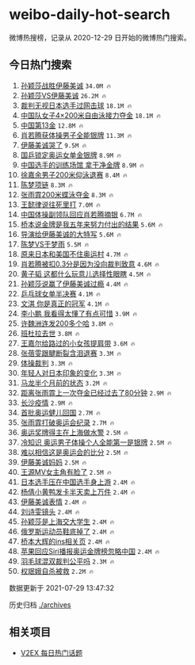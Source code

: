 # weibo-daily-hot-search

微博热搜榜，记录从 2020-12-29 日开始的微博热门搜索。

## 今日热门搜索

<!-- BEGIN -->

1. [孙颖莎战胜伊藤美诚](https://s.weibo.com/weibo?q=%23%E5%AD%99%E9%A2%96%E8%8E%8E%E6%88%98%E8%83%9C%E4%BC%8A%E8%97%A4%E7%BE%8E%E8%AF%9A%23&Refer=top) `34.0M 🔥`
1. [孙颖莎VS伊藤美诚](https://s.weibo.com/weibo?q=%23%E5%AD%99%E9%A2%96%E8%8E%8EVS%E4%BC%8A%E8%97%A4%E7%BE%8E%E8%AF%9A%23&Refer=top) `26.2M 🔥`
1. [裁判无视日本选手过网击球](https://s.weibo.com/weibo?q=%23%E8%A3%81%E5%88%A4%E6%97%A0%E8%A7%86%E6%97%A5%E6%9C%AC%E9%80%89%E6%89%8B%E8%BF%87%E7%BD%91%E5%87%BB%E7%90%83%23&Refer=top) `18.1M 🔥`
1. [中国队女子4×200米自由泳接力夺金](https://s.weibo.com/weibo?q=%23%E4%B8%AD%E5%9B%BD%E9%98%9F%E5%A5%B3%E5%AD%904%C3%97200%E7%B1%B3%E8%87%AA%E7%94%B1%E6%B3%B3%E6%8E%A5%E5%8A%9B%E5%A4%BA%E9%87%91%23&Refer=top) `18.1M 🔥`
1. [中国第13金](https://s.weibo.com/weibo?q=%23%E4%B8%AD%E5%9B%BD%E7%AC%AC13%E9%87%91%23&Refer=top) `12.8M 🔥`
1. [肖若腾获体操男子全能银牌](https://s.weibo.com/weibo?q=%23%E8%82%96%E8%8B%A5%E8%85%BE%E8%8E%B7%E4%BD%93%E6%93%8D%E7%94%B7%E5%AD%90%E5%85%A8%E8%83%BD%E9%93%B6%E7%89%8C%23&Refer=top) `11.3M 🔥`
1. [伊藤美诚哭了](https://s.weibo.com/weibo?q=%23%E4%BC%8A%E8%97%A4%E7%BE%8E%E8%AF%9A%E5%93%AD%E4%BA%86%23&Refer=top) `9.5M 🔥`
1. [国乒锁定奥运女单金银牌](https://s.weibo.com/weibo?q=%23%E5%9B%BD%E4%B9%92%E9%94%81%E5%AE%9A%E5%A5%A5%E8%BF%90%E5%A5%B3%E5%8D%95%E9%87%91%E9%93%B6%E7%89%8C%23&Refer=top) `8.9M 🔥`
1. [中国选手的训练场馆 拿干净金牌](https://s.weibo.com/weibo?q=%E4%B8%AD%E5%9B%BD%E9%80%89%E6%89%8B%E7%9A%84%E8%AE%AD%E7%BB%83%E5%9C%BA%E9%A6%86%20%E6%8B%BF%E5%B9%B2%E5%87%80%E9%87%91%E7%89%8C&Refer=top) `8.9M 🔥`
1. [徐嘉余男子200米仰泳退赛](https://s.weibo.com/weibo?q=%23%E5%BE%90%E5%98%89%E4%BD%99%E7%94%B7%E5%AD%90200%E7%B1%B3%E4%BB%B0%E6%B3%B3%E9%80%80%E8%B5%9B%23&Refer=top) `8.4M 🔥`
1. [陈梦项链](https://s.weibo.com/weibo?q=%23%E9%99%88%E6%A2%A6%E9%A1%B9%E9%93%BE%23&Refer=top) `8.3M 🔥`
1. [张雨霏200米蝶泳夺金](https://s.weibo.com/weibo?q=%23%E5%BC%A0%E9%9B%A8%E9%9C%8F200%E7%B1%B3%E8%9D%B6%E6%B3%B3%E5%A4%BA%E9%87%91%23&Refer=top) `8.3M 🔥`
1. [王懿律说往死里打](https://s.weibo.com/weibo?q=%23%E7%8E%8B%E6%87%BF%E5%BE%8B%E8%AF%B4%E5%BE%80%E6%AD%BB%E9%87%8C%E6%89%93%23&Refer=top) `7.0M 🔥`
1. [中国体操副领队回应肖若腾摘银](https://s.weibo.com/weibo?q=%23%E4%B8%AD%E5%9B%BD%E4%BD%93%E6%93%8D%E5%89%AF%E9%A2%86%E9%98%9F%E5%9B%9E%E5%BA%94%E8%82%96%E8%8B%A5%E8%85%BE%E6%91%98%E9%93%B6%23&Refer=top) `6.7M 🔥`
1. [桥本说金牌是我五年来努力付出的结果](https://s.weibo.com/weibo?q=%23%E6%A1%A5%E6%9C%AC%E8%AF%B4%E9%87%91%E7%89%8C%E6%98%AF%E6%88%91%E4%BA%94%E5%B9%B4%E6%9D%A5%E5%8A%AA%E5%8A%9B%E4%BB%98%E5%87%BA%E7%9A%84%E7%BB%93%E6%9E%9C%23&Refer=top) `5.6M 🔥`
1. [导演给伊藤美诚的大特写](https://s.weibo.com/weibo?q=%23%E5%AF%BC%E6%BC%94%E7%BB%99%E4%BC%8A%E8%97%A4%E7%BE%8E%E8%AF%9A%E7%9A%84%E5%A4%A7%E7%89%B9%E5%86%99%23&Refer=top) `5.6M 🔥`
1. [陈梦VS于梦雨](https://s.weibo.com/weibo?q=%23%E9%99%88%E6%A2%A6VS%E4%BA%8E%E6%A2%A6%E9%9B%A8%23&Refer=top) `5.5M 🔥`
1. [原来日本和美国不住奥运村](https://s.weibo.com/weibo?q=%23%E5%8E%9F%E6%9D%A5%E6%97%A5%E6%9C%AC%E5%92%8C%E7%BE%8E%E5%9B%BD%E4%B8%8D%E4%BD%8F%E5%A5%A5%E8%BF%90%E6%9D%91%23&Refer=top) `4.7M 🔥`
1. [肖若腾被扣0.3分是因为没向裁判致意](https://s.weibo.com/weibo?q=%23%E8%82%96%E8%8B%A5%E8%85%BE%E8%A2%AB%E6%89%A30.3%E5%88%86%E6%98%AF%E5%9B%A0%E4%B8%BA%E6%B2%A1%E5%90%91%E8%A3%81%E5%88%A4%E8%87%B4%E6%84%8F%23&Refer=top) `4.6M 🔥`
1. [黄子韬 这都什么玩意儿选择性眼瞎](https://s.weibo.com/weibo?q=%E9%BB%84%E5%AD%90%E9%9F%AC%20%E8%BF%99%E9%83%BD%E4%BB%80%E4%B9%88%E7%8E%A9%E6%84%8F%E5%84%BF%E9%80%89%E6%8B%A9%E6%80%A7%E7%9C%BC%E7%9E%8E&Refer=top) `4.5M 🔥`
1. [孙颖莎说赢了伊藤美诚过瘾](https://s.weibo.com/weibo?q=%23%E5%AD%99%E9%A2%96%E8%8E%8E%E8%AF%B4%E8%B5%A2%E4%BA%86%E4%BC%8A%E8%97%A4%E7%BE%8E%E8%AF%9A%E8%BF%87%E7%98%BE%23&Refer=top) `4.4M 🔥`
1. [乒乓球女单半决赛](https://s.weibo.com/weibo?q=%23%E4%B9%92%E4%B9%93%E7%90%83%E5%A5%B3%E5%8D%95%E5%8D%8A%E5%86%B3%E8%B5%9B%23&Refer=top) `4.1M 🔥`
1. [文淇 你是真正的冠军](https://s.weibo.com/weibo?q=%E6%96%87%E6%B7%87%20%E4%BD%A0%E6%98%AF%E7%9C%9F%E6%AD%A3%E7%9A%84%E5%86%A0%E5%86%9B&Refer=top) `4.1M 🔥`
1. [李小鹏 我看得太懂了有点可惜](https://s.weibo.com/weibo?q=%E6%9D%8E%E5%B0%8F%E9%B9%8F%20%E6%88%91%E7%9C%8B%E5%BE%97%E5%A4%AA%E6%87%82%E4%BA%86%E6%9C%89%E7%82%B9%E5%8F%AF%E6%83%9C&Refer=top) `3.9M 🔥`
1. [许魏洲连发200多个哈](https://s.weibo.com/weibo?q=%E8%AE%B8%E9%AD%8F%E6%B4%B2%E8%BF%9E%E5%8F%91200%E5%A4%9A%E4%B8%AA%E5%93%88&Refer=top) `3.8M 🔥`
1. [班杜拉去世](https://s.weibo.com/weibo?q=%23%E7%8F%AD%E6%9D%9C%E6%8B%89%E5%8E%BB%E4%B8%96%23&Refer=top) `3.8M 🔥`
1. [王嘉尔给路过的小女孩提肩带](https://s.weibo.com/weibo?q=%E7%8E%8B%E5%98%89%E5%B0%94%E7%BB%99%E8%B7%AF%E8%BF%87%E7%9A%84%E5%B0%8F%E5%A5%B3%E5%AD%A9%E6%8F%90%E8%82%A9%E5%B8%A6&Refer=top) `3.6M 🔥`
1. [张蓓雯跟腱断裂含泪退赛](https://s.weibo.com/weibo?q=%23%E5%BC%A0%E8%93%93%E9%9B%AF%E8%B7%9F%E8%85%B1%E6%96%AD%E8%A3%82%E5%90%AB%E6%B3%AA%E9%80%80%E8%B5%9B%23&Refer=top) `3.3M 🔥`
1. [体操裁判](https://s.weibo.com/weibo?q=%23%E4%BD%93%E6%93%8D%E8%A3%81%E5%88%A4%23&Refer=top) `3.3M 🔥`
1. [年轻人对日本印象的变化](https://s.weibo.com/weibo?q=%23%E5%B9%B4%E8%BD%BB%E4%BA%BA%E5%AF%B9%E6%97%A5%E6%9C%AC%E5%8D%B0%E8%B1%A1%E7%9A%84%E5%8F%98%E5%8C%96%23&Refer=top) `3.3M 🔥`
1. [马龙半个月前的状态](https://s.weibo.com/weibo?q=%23%E9%A9%AC%E9%BE%99%E5%8D%8A%E4%B8%AA%E6%9C%88%E5%89%8D%E7%9A%84%E7%8A%B6%E6%80%81%23&Refer=top) `3.2M 🔥`
1. [距离张雨霏上一次夺金已经过去了80分钟](https://s.weibo.com/weibo?q=%23%E8%B7%9D%E7%A6%BB%E5%BC%A0%E9%9B%A8%E9%9C%8F%E4%B8%8A%E4%B8%80%E6%AC%A1%E5%A4%BA%E9%87%91%E5%B7%B2%E7%BB%8F%E8%BF%87%E5%8E%BB%E4%BA%8680%E5%88%86%E9%92%9F%23&Refer=top) `2.9M 🔥`
1. [长沙疫情](https://s.weibo.com/weibo?q=%23%E9%95%BF%E6%B2%99%E7%96%AB%E6%83%85%23&Refer=top) `2.9M 🔥`
1. [首批奥运健儿回国](https://s.weibo.com/weibo?q=%23%E9%A6%96%E6%89%B9%E5%A5%A5%E8%BF%90%E5%81%A5%E5%84%BF%E5%9B%9E%E5%9B%BD%23&Refer=top) `2.7M 🔥`
1. [张雨霏打破奥运会纪录](https://s.weibo.com/weibo?q=%23%E5%BC%A0%E9%9B%A8%E9%9C%8F%E6%89%93%E7%A0%B4%E5%A5%A5%E8%BF%90%E4%BC%9A%E7%BA%AA%E5%BD%95%23&Refer=top) `2.7M 🔥`
1. [奥运奖牌得主在上海做水警](https://s.weibo.com/weibo?q=%23%E5%A5%A5%E8%BF%90%E5%A5%96%E7%89%8C%E5%BE%97%E4%B8%BB%E5%9C%A8%E4%B8%8A%E6%B5%B7%E5%81%9A%E6%B0%B4%E8%AD%A6%23&Refer=top) `2.5M 🔥`
1. [冷知识 奥运男子体操个人全能第一是银牌](https://s.weibo.com/weibo?q=%E5%86%B7%E7%9F%A5%E8%AF%86%20%E5%A5%A5%E8%BF%90%E7%94%B7%E5%AD%90%E4%BD%93%E6%93%8D%E4%B8%AA%E4%BA%BA%E5%85%A8%E8%83%BD%E7%AC%AC%E4%B8%80%E6%98%AF%E9%93%B6%E7%89%8C&Refer=top) `2.5M 🔥`
1. [难以相信这是奥运会的比分](https://s.weibo.com/weibo?q=%23%E9%9A%BE%E4%BB%A5%E7%9B%B8%E4%BF%A1%E8%BF%99%E6%98%AF%E5%A5%A5%E8%BF%90%E4%BC%9A%E7%9A%84%E6%AF%94%E5%88%86%23&Refer=top) `2.5M 🔥`
1. [伊藤美诚妈妈](https://s.weibo.com/weibo?q=%E4%BC%8A%E8%97%A4%E7%BE%8E%E8%AF%9A%E5%A6%88%E5%A6%88&Refer=top) `2.5M 🔥`
1. [王源MV女主角有脸了](https://s.weibo.com/weibo?q=%23%E7%8E%8B%E6%BA%90MV%E5%A5%B3%E4%B8%BB%E8%A7%92%E6%9C%89%E8%84%B8%E4%BA%86%23&Refer=top) `2.5M 🔥`
1. [日本选手压在中国选手身上游](https://s.weibo.com/weibo?q=%23%E6%97%A5%E6%9C%AC%E9%80%89%E6%89%8B%E5%8E%8B%E5%9C%A8%E4%B8%AD%E5%9B%BD%E9%80%89%E6%89%8B%E8%BA%AB%E4%B8%8A%E6%B8%B8%23&Refer=top) `2.4M 🔥`
1. [杨倩小黄鸭发卡半天卖上万件](https://s.weibo.com/weibo?q=%23%E6%9D%A8%E5%80%A9%E5%B0%8F%E9%BB%84%E9%B8%AD%E5%8F%91%E5%8D%A1%E5%8D%8A%E5%A4%A9%E5%8D%96%E4%B8%8A%E4%B8%87%E4%BB%B6%23&Refer=top) `2.4M 🔥`
1. [伊藤美诚表情](https://s.weibo.com/weibo?q=%23%E4%BC%8A%E8%97%A4%E7%BE%8E%E8%AF%9A%E8%A1%A8%E6%83%85%23&Refer=top) `2.4M 🔥`
1. [刘诗雯镜头](https://s.weibo.com/weibo?q=%23%E5%88%98%E8%AF%97%E9%9B%AF%E9%95%9C%E5%A4%B4%23&Refer=top) `2.4M 🔥`
1. [孙颖莎是上海交大学生](https://s.weibo.com/weibo?q=%23%E5%AD%99%E9%A2%96%E8%8E%8E%E6%98%AF%E4%B8%8A%E6%B5%B7%E4%BA%A4%E5%A4%A7%E5%AD%A6%E7%94%9F%23&Refer=top) `2.4M 🔥`
1. [俄罗斯运动员鞋底掉了](https://s.weibo.com/weibo?q=%23%E4%BF%84%E7%BD%97%E6%96%AF%E8%BF%90%E5%8A%A8%E5%91%98%E9%9E%8B%E5%BA%95%E6%8E%89%E4%BA%86%23&Refer=top) `2.4M 🔥`
1. [桥本大辉的ins相关页](https://s.weibo.com/weibo?q=%23%E6%A1%A5%E6%9C%AC%E5%A4%A7%E8%BE%89%E7%9A%84ins%E7%9B%B8%E5%85%B3%E9%A1%B5%23&Refer=top) `2.4M 🔥`
1. [苹果回应Siri播报奥运金牌榜忽略中国](https://s.weibo.com/weibo?q=%23%E8%8B%B9%E6%9E%9C%E5%9B%9E%E5%BA%94Siri%E6%92%AD%E6%8A%A5%E5%A5%A5%E8%BF%90%E9%87%91%E7%89%8C%E6%A6%9C%E5%BF%BD%E7%95%A5%E4%B8%AD%E5%9B%BD%23&Refer=top) `2.4M 🔥`
1. [羽毛球混双裁判公平吗](https://s.weibo.com/weibo?q=%23%E7%BE%BD%E6%AF%9B%E7%90%83%E6%B7%B7%E5%8F%8C%E8%A3%81%E5%88%A4%E5%85%AC%E5%B9%B3%E5%90%97%23&Refer=top) `2.3M 🔥`
1. [权珉娥自杀被救](https://s.weibo.com/weibo?q=%23%E6%9D%83%E7%8F%89%E5%A8%A5%E8%87%AA%E6%9D%80%E8%A2%AB%E6%95%91%23&Refer=top) `2.2M 🔥`

数据更新于 2021-07-29 13:47:32

<!-- END -->

历史归档 [./archives](./archives)

## 相关项目

- [V2EX 每日热门话题](https://github.com/boojack/v2ex-daily-hot-topic)
